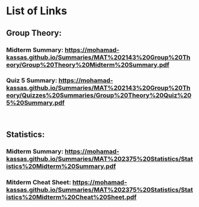 # List of Links
## Group Theory:
### Midterm Summary: https://mohamad-kassas.github.io/Summaries/MAT%202143%20Group%20Theory/Group%20Theory%20Midterm%20Summary.pdf
### Quiz 5 Summary: https://mohamad-kassas.github.io/Summaries/MAT%202143%20Group%20Theory/Quizzes%20Summaries/Group%20Theory%20Quiz%205%20Summary.pdf

<br>

## Statistics:
### Midterm Summary: https://mohamad-kassas.github.io/Summaries/MAT%202375%20Statistics/Statistics%20Midterm%20Summary.pdf
### Mitderm Cheat Sheet: https://mohamad-kassas.github.io/Summaries/MAT%202375%20Statistics/Statistics%20Midterm%20Cheat%20Sheet.pdf
